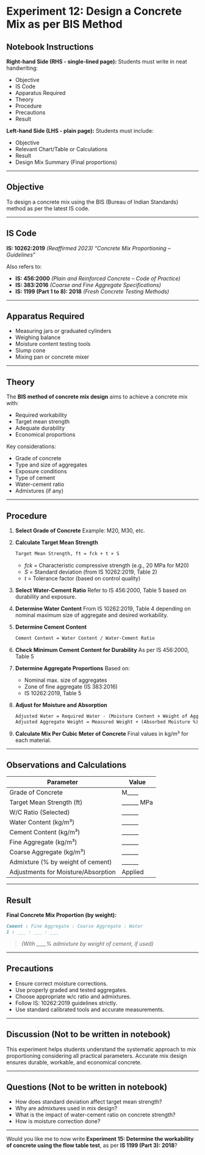 # **Experiment 12: Design a Concrete Mix as per BIS Method**

## **Notebook Instructions**

**Right-hand Side (RHS - single-lined page):**
Students must write in neat handwriting:

* Objective
* IS Code
* Apparatus Required
* Theory
* Procedure
* Precautions
* Result

**Left-hand Side (LHS - plain page):**
Students must include:

* Objective
* Relevant Chart/Table or Calculations
* Result
* Design Mix Summary (Final proportions)

---

## **Objective**

To design a concrete mix using the BIS (Bureau of Indian Standards) method as per the latest IS code.

---

## **IS Code**

**IS: 10262:2019** *(Reaffirmed 2023)*
*“Concrete Mix Proportioning – Guidelines”*

Also refers to:

* **IS: 456:2000** *(Plain and Reinforced Concrete – Code of Practice)*
* **IS: 383:2016** *(Coarse and Fine Aggregate Specifications)*
* **IS: 1199 (Part 1 to 8): 2018** *(Fresh Concrete Testing Methods)*

---

## **Apparatus Required**

* Measuring jars or graduated cylinders
* Weighing balance
* Moisture content testing tools
* Slump cone
* Mixing pan or concrete mixer

---

## **Theory**

The **BIS method of concrete mix design** aims to achieve a concrete mix with:

* Required workability
* Target mean strength
* Adequate durability
* Economical proportions

Key considerations:

* Grade of concrete
* Type and size of aggregates
* Exposure conditions
* Type of cement
* Water-cement ratio
* Admixtures (if any)

---

## **Procedure**

1. **Select Grade of Concrete**
   Example: M20, M30, etc.

2. **Calculate Target Mean Strength**

   ```markdown
   Target Mean Strength, ft = fck + t × S
   ```

   * *fck* = Characteristic compressive strength (e.g., 20 MPa for M20)
   * *S* = Standard deviation (from IS 10262:2019, Table 2)
   * *t* = Tolerance factor (based on control quality)

3. **Select Water-Cement Ratio**
   Refer to IS 456:2000, Table 5 based on durability and exposure.

4. **Determine Water Content**
   From IS 10262:2019, Table 4 depending on nominal maximum size of aggregate and desired workability.

5. **Determine Cement Content**

   ```markdown
   Cement Content = Water Content / Water-Cement Ratio
   ```

6. **Check Minimum Cement Content for Durability**
   As per IS 456:2000, Table 5

7. **Determine Aggregate Proportions**
   Based on:

   * Nominal max. size of aggregates
   * Zone of fine aggregate (IS 383:2016)
   * IS 10262:2019, Table 5

8. **Adjust for Moisture and Absorption**

   ```markdown
   Adjusted Water = Required Water - (Moisture Content × Weight of Aggregate)
   Adjusted Aggregate Weight = Measured Weight + (Absorbed Moisture %)
   ```

9. **Calculate Mix Per Cubic Meter of Concrete**
   Final values in kg/m³ for each material.

---

## **Observations and Calculations**

| Parameter                           | Value            |
| ----------------------------------- | ---------------- |
| Grade of Concrete                   | M\_\_\_\_        |
| Target Mean Strength (ft)           | \_\_\_\_\_\_ MPa |
| W/C Ratio (Selected)                | \_\_\_\_\_\_     |
| Water Content (kg/m³)               | \_\_\_\_\_\_     |
| Cement Content (kg/m³)              | \_\_\_\_\_\_     |
| Fine Aggregate (kg/m³)              | \_\_\_\_\_\_     |
| Coarse Aggregate (kg/m³)            | \_\_\_\_\_\_     |
| Admixture (% by weight of cement)   | \_\_\_\_\_\_     |
| Adjustments for Moisture/Absorption | Applied          |

---

## **Result**

**Final Concrete Mix Proportion (by weight):**

```markdown
Cement : Fine Aggregate : Coarse Aggregate : Water  
1 : ___ : ___ : ___
```

> *(With \_\_\_\_% admixture by weight of cement, if used)*

---

## **Precautions**

* Ensure correct moisture corrections.
* Use properly graded and tested aggregates.
* Choose appropriate w/c ratio and admixtures.
* Follow IS: 10262:2019 guidelines strictly.
* Use standard calibrated tools and accurate measurements.

---

## **Discussion (Not to be written in notebook)**

This experiment helps students understand the systematic approach to mix proportioning considering all practical parameters. Accurate mix design ensures durable, workable, and economical concrete.

---

## **Questions (Not to be written in notebook)**

* How does standard deviation affect target mean strength?
* Why are admixtures used in mix design?
* What is the impact of water-cement ratio on concrete strength?
* How is moisture correction done?

---

Would you like me to now write **Experiment 15: Determine the workability of concrete using the flow table test**, as per **IS 1199 (Part 3): 2018**?

